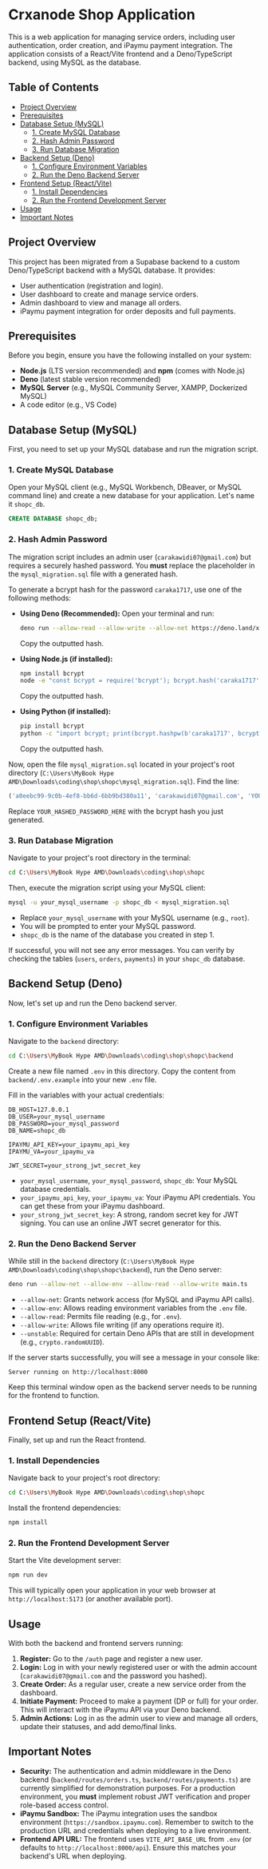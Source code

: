 # Crxanode Shop Application

This is a web application for managing service orders, including user authentication, order creation, and iPaymu payment integration. The application consists of a React/Vite frontend and a Deno/TypeScript backend, using MySQL as the database.

## Table of Contents

- [Project Overview](#project-overview)
- [Prerequisites](#prerequisites)
- [Database Setup (MySQL)](#database-setup-mysql)
  - [1. Create MySQL Database](#1-create-mysql-database)
  - [2. Hash Admin Password](#2-hash-admin-password)
  - [3. Run Database Migration](#3-run-database-migration)
- [Backend Setup (Deno)](#backend-setup-deno)
  - [1. Configure Environment Variables](#1-configure-environment-variables)
  - [2. Run the Deno Backend Server](#2-run-the-deno-backend-server)
- [Frontend Setup (React/Vite)](#frontend-setup-reactvite)
  - [1. Install Dependencies](#1-install-dependencies)
  - [2. Run the Frontend Development Server](#2-run-the-frontend-development-server)
- [Usage](#usage)
- [Important Notes](#important-notes)

## Project Overview

This project has been migrated from a Supabase backend to a custom Deno/TypeScript backend with a MySQL database. It provides:

- User authentication (registration and login).
- User dashboard to create and manage service orders.
- Admin dashboard to view and manage all orders.
- iPaymu payment integration for order deposits and full payments.

## Prerequisites

Before you begin, ensure you have the following installed on your system:

- **Node.js** (LTS version recommended) and **npm** (comes with Node.js)
- **Deno** (latest stable version recommended)
- **MySQL Server** (e.g., MySQL Community Server, XAMPP, Dockerized MySQL)
- A code editor (e.g., VS Code)

## Database Setup (MySQL)

First, you need to set up your MySQL database and run the migration script.

### 1. Create MySQL Database

Open your MySQL client (e.g., MySQL Workbench, DBeaver, or MySQL command line) and create a new database for your application. Let's name it `shopc_db`.

```sql
CREATE DATABASE shopc_db;
```

### 2. Hash Admin Password

The migration script includes an admin user (`carakawidi07@gmail.com`) but requires a securely hashed password. You **must** replace the placeholder in the `mysql_migration.sql` file with a generated hash.

To generate a bcrypt hash for the password `caraka1717`, use one of the following methods:

- **Using Deno (Recommended):**
  Open your terminal and run:
  ```bash
  deno run --allow-read --allow-write --allow-net https://deno.land/x/bcrypt@v1.0.0/examples/hash.ts caraka1717
  ```
  Copy the outputted hash.

- **Using Node.js (if installed):**
  ```bash
  npm install bcrypt
  node -e "const bcrypt = require('bcrypt'); bcrypt.hash('caraka1717', 10).then(hash => console.log(hash));"
  ```
  Copy the outputted hash.

- **Using Python (if installed):**
  ```bash
  pip install bcrypt
  python -c "import bcrypt; print(bcrypt.hashpw(b'caraka1717', bcrypt.gensalt()).decode('utf-8'))"
  ```
  Copy the outputted hash.

Now, open the file `mysql_migration.sql` located in your project's root directory (`C:\Users\MyBook Hype AMD\Downloads\coding\shop\shopc\mysql_migration.sql`). Find the line:

```sql
('a0eebc99-9c0b-4ef8-bb6d-6bb9bd380a11', 'carakawidi07@gmail.com', 'YOUR_HASHED_PASSWORD_HERE', TRUE);
```

Replace `YOUR_HASHED_PASSWORD_HERE` with the bcrypt hash you just generated.

### 3. Run Database Migration

Navigate to your project's root directory in the terminal:

```bash
cd C:\Users\MyBook Hype AMD\Downloads\coding\shop\shopc
```

Then, execute the migration script using your MySQL client:

```bash
mysql -u your_mysql_username -p shopc_db < mysql_migration.sql
```

- Replace `your_mysql_username` with your MySQL username (e.g., `root`).
- You will be prompted to enter your MySQL password.
- `shopc_db` is the name of the database you created in step 1.

If successful, you will not see any error messages. You can verify by checking the tables (`users`, `orders`, `payments`) in your `shopc_db` database.

## Backend Setup (Deno)

Now, let's set up and run the Deno backend server.

### 1. Configure Environment Variables

Navigate to the `backend` directory:

```bash
cd C:\Users\MyBook Hype AMD\Downloads\coding\shop\shopc\backend
```

Create a new file named `.env` in this directory. Copy the content from `backend/.env.example` into your new `.env` file.

Fill in the variables with your actual credentials:

```
DB_HOST=127.0.0.1
DB_USER=your_mysql_username
DB_PASSWORD=your_mysql_password
DB_NAME=shopc_db

IPAYMU_API_KEY=your_ipaymu_api_key
IPAYMU_VA=your_ipaymu_va

JWT_SECRET=your_strong_jwt_secret_key
```

- `your_mysql_username`, `your_mysql_password`, `shopc_db`: Your MySQL database credentials.
- `your_ipaymu_api_key`, `your_ipaymu_va`: Your iPaymu API credentials. You can get these from your iPaymu dashboard.
- `your_strong_jwt_secret_key`: A strong, random secret key for JWT signing. You can use an online JWT secret generator for this.

### 2. Run the Deno Backend Server

While still in the `backend` directory (`C:\Users\MyBook Hype AMD\Downloads\coding\shop\shopc\backend`), run the Deno server:

```bash
deno run --allow-net --allow-env --allow-read --allow-write main.ts
```

- `--allow-net`: Grants network access (for MySQL and iPaymu API calls).
- `--allow-env`: Allows reading environment variables from the `.env` file.
- `--allow-read`: Permits file reading (e.g., for `.env`).
- `--allow-write`: Allows file writing (if any operations require it).
- `--unstable`: Required for certain Deno APIs that are still in development (e.g., `crypto.randomUUID`).

If the server starts successfully, you will see a message in your console like:

```
Server running on http://localhost:8000
```

Keep this terminal window open as the backend server needs to be running for the frontend to function.

## Frontend Setup (React/Vite)

Finally, set up and run the React frontend.

### 1. Install Dependencies

Navigate back to your project's root directory:

```bash
cd C:\Users\MyBook Hype AMD\Downloads\coding\shop\shopc
```

Install the frontend dependencies:

```bash
npm install
```

### 2. Run the Frontend Development Server

Start the Vite development server:

```bash
npm run dev
```

This will typically open your application in your web browser at `http://localhost:5173` (or another available port).

## Usage

With both the backend and frontend servers running:

1.  **Register:** Go to the `/auth` page and register a new user.
2.  **Login:** Log in with your newly registered user or with the admin account (`carakawidi07@gmail.com` and the password you hashed).
3.  **Create Order:** As a regular user, create a new service order from the dashboard.
4.  **Initiate Payment:** Proceed to make a payment (DP or full) for your order. This will interact with the iPaymu API via your Deno backend.
5.  **Admin Actions:** Log in as the admin user to view and manage all orders, update their statuses, and add demo/final links.

## Important Notes

- **Security:** The authentication and admin middleware in the Deno backend (`backend/routes/orders.ts`, `backend/routes/payments.ts`) are currently simplified for demonstration purposes. For a production environment, you **must** implement robust JWT verification and proper role-based access control.
- **iPaymu Sandbox:** The iPaymu integration uses the sandbox environment (`https://sandbox.ipaymu.com`). Remember to switch to the production URL and credentials when deploying to a live environment.
- **Frontend API URL:** The frontend uses `VITE_API_BASE_URL` from `.env` (or defaults to `http://localhost:8000/api`). Ensure this matches your backend's URL when deploying.